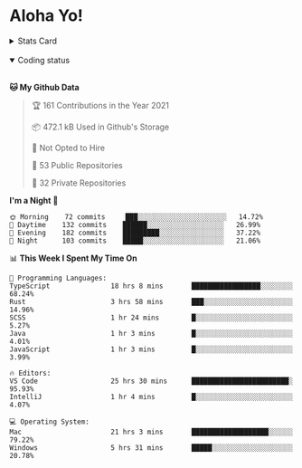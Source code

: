 # Aloha Yo!

<details>
<summary>Stats Card</summary>
 
[![Anurag's github stats](https://github-readme-stats.vercel.app/api?username=GarfieldZHU&show_icons=true&theme=tokyonight)](https://github.com/anuraghazra/github-readme-stats)
 
</details>

<br/>

<details open>

<summary>Coding status</summary>

<br/>

<!--START_SECTION:waka-->
**🐱 My Github Data** 

> 🏆 161 Contributions in the Year 2021
 > 
> 📦 472.1 kB Used in Github's Storage 
 > 
> 🚫 Not Opted to Hire
 > 
> 📜 53 Public Repositories 
 > 
> 🔑 32 Private Repositories  
 > 
**I'm a Night 🦉** 

```text
🌞 Morning    72 commits     ███░░░░░░░░░░░░░░░░░░░░░░   14.72% 
🌆 Daytime    132 commits    ██████░░░░░░░░░░░░░░░░░░░   26.99% 
🌃 Evening    182 commits    █████████░░░░░░░░░░░░░░░░   37.22% 
🌙 Night      103 commits    █████░░░░░░░░░░░░░░░░░░░░   21.06%

```


📊 **This Week I Spent My Time On** 

```text
💬 Programming Languages: 
TypeScript               18 hrs 8 mins       █████████████████░░░░░░░░   68.24% 
Rust                     3 hrs 58 mins       ███░░░░░░░░░░░░░░░░░░░░░░   14.96% 
SCSS                     1 hr 24 mins        █░░░░░░░░░░░░░░░░░░░░░░░░   5.27% 
Java                     1 hr 3 mins         █░░░░░░░░░░░░░░░░░░░░░░░░   4.01% 
JavaScript               1 hr 3 mins         █░░░░░░░░░░░░░░░░░░░░░░░░   3.99%

🔥 Editors: 
VS Code                  25 hrs 30 mins      ████████████████████████░   95.93% 
IntelliJ                 1 hr 4 mins         █░░░░░░░░░░░░░░░░░░░░░░░░   4.07%

💻 Operating System: 
Mac                      21 hrs 3 mins       ███████████████████░░░░░░   79.22% 
Windows                  5 hrs 31 mins       █████░░░░░░░░░░░░░░░░░░░░   20.78%

```


<!--END_SECTION:waka-->

</details>
